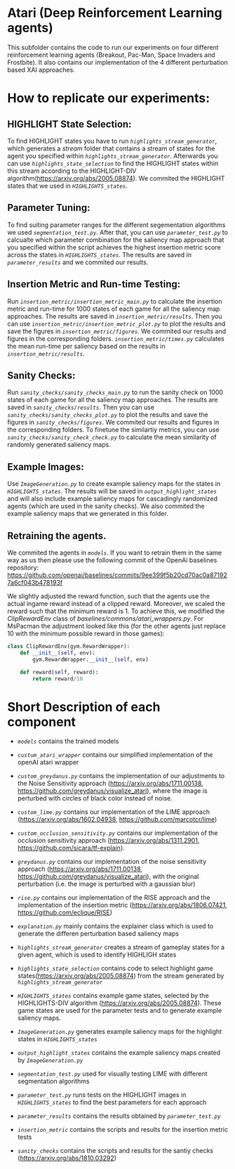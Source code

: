 ﻿# Atari (Deep Reinforcement Learning agents)

This subfolder contains the code to run our experiments on four different reinforcement learning agents (Breakout, Pac-Man, Space Invaders and Frostbite). 
It also contains our implementation of the 4 different perturbation based XAI approaches. 

# How to replicate our experiments:
## HIGHLIGHT State Selection:
To find HIGHLIGHT states you have to run *`highlights_stream_generator`*, which generates a *stream* folder that contains a stream of states for the agent you specified within *`highlights_stream_generator`*.
Afterwards you can use *`highlights_state_selection`* to find the HIGHLIGHT states within this stream according to the HIGHLIGHT-DIV algorithm(https://arxiv.org/abs/2005.08874).
We commited the HIGHLIGHT states that we used in *`HIGHLIGHTS_states`*.

## Parameter Tuning:
To find suiting parameter ranges for the different segementation algorithms we used *`segmentation_test.py`*.
After that, you can use *`parameter_test.py`* to calcualte which parameter combination for the saliency map approach that you specified within the script achieves the highest insertion metric score across the states in *`HIGHLIGHTS_states`*.
The results are saved in *`parameter_results`* and we commited our results.

## Insertion Metric and Run-time Testing:
Run *`insertion_metric/insertion_metric_main.py`* to calculate the insertion metric and run-time for 1000 states of each game for all the saliency map approaches.
The results are saved in *`insertion_metric/results`*.
Then you can use *`insertion_metric/insertion_metric_plot.py`* to plot the results and save the figures in *`insertion_metric/figures`*. 
We commited our results and figures in the corresponding folders.
*`insertion_metric/times.py`* calculates the mean run-time per saliency based on the results in *`insertion_metric/results`*.

## Sanity Checks:
Run *`sanity_checks/sanity_checks_main.py`* to run the sanity check on 1000 states of each game for all the saliency map approaches.
The results are saved in *`sanity_checks/results`*.
Then you can use *`sanity_checks/sanity_checks_plot.py`* to plot the results and save the figures in *`sanity_checks/figures`*. 
We commited our results and figures in the corresponding folders.
To finetune the similartiy metrics, you can use *`sanity_checks/sanity_check_check.py`* to calculate the mean similarity of randomly generated saliency maps.

## Example Images:
Use *`ImageGeneration.py`* to create example saliency maps for the states in *`HIGHLIGHTS_states`*.
The results will be saved in *`output_highlight_states`* and will also include example saliency maps for cascadingly randomized agents (which are used in the sanity checks).
We also commited the example saliency maps that we generated in this folder.

## Retraining the agents.
We commited the agents in *`models`*. 
If you want to retrain them in the same way as us then please use the following commit of the OpenAi
baselines repository:
https://github.com/openai/baselines/commits/9ee399f5b20cd70ac0a871927a6cf043b478193f

We slightly adjusted the reward function, such that the agents use the actual ingame reward instead of a clipped reward.
Moreover, we scaled the reward such that the minimum reward is 1. 
To achieve this, we modified the *ClipRewardEnv* class of *baselines/commons/atari_wrappers.py*.
For MsPacman the adjustment looked like this (for the other agents just replace 10 with the minimum possible reward in those games):
   ```python
   class ClipRewardEnv(gym.RewardWrapper):
       def __init__(self, env):
           gym.RewardWrapper.__init__(self, env)

       def reward(self, reward):
           return reward/10
   ```

# Short Description of each component
- *`models`* contains the trained models
- *`custum_atari_wrapper`* contains our simplified implementation of the openAI atari wrapper

- *`custom_greydanus.py`* contains the implementation of our adjustments to the Noise Sensitivity approach (https://arxiv.org/abs/1711.00138, https://github.com/greydanus/visualize_atari), where the image is perturbed with circles of black color instead of noise.
- *`custom_lime.py`* contains our implementation of the LIME approach (https://arxiv.org/abs/1602.04938, https://github.com/marcotcr/lime)
- *`custom_occlusion_sensitivity.py`* contains our implementation of the occlusion sensitivity approach (https://arxiv.org/abs/1311.2901, https://github.com/sicara/tf-explain).
- *`greydanus.py`* contains our implementation of the noise sensitivity approach (https://arxiv.org/abs/1711.00138, https://github.com/greydanus/visualize_atari), with the original perturbation (i.e. the image is perturbed with a gaussian blur)
- *`rise.py`* contains our implementation of the RISE approach and the implementation of the insertion metric (https://arxiv.org/abs/1806.07421, https://github.com/eclique/RISE)
- *`explanation.py`* mainly contains the explainer class which is used to generate the differen perturbation based saliency maps

- *`highlights_stream_generator`* creates a stream of gameplay states for a given agent, which is used to identify HIGHLIGH states
- *`highlights_state_selection`* contains code to select highlight game states(https://arxiv.org/abs/2005.08874) from the stream generated by *`highlights_stream_generator`*
- *`HIGHLIGHTS_states`* contains example game states, selected by the HIGHLIGHTS-DIV algorithm (https://arxiv.org/abs/2005.08874). These game states are used for the parameter tests and to generate example saliency maps.
- *`ImageGeneration.py`* generates example saliency maps for the highlight states in *`HIGHLIGHTS_states`*
- *`output_highlight_states`* contains the example saliency maps created by *`ImageGeneration.py`*

- *`segmentation_test.py`* used for visually testing LIME with different segmentation algorithms
- *`parameter_test.py`* runs tests on the HIGHLIGHT images in *`HIGHLIGHTS_states`* to find the best parameters for each approach
- *`parameter_results`* contains the results obtained by *`parameter_test.py`*


- *`insertion_metric`* contains the scripts and results for the insertion metric tests

- *`sanity_checks`* contains the scripts and results for the santiy checks (https://arxiv.org/abs/1810.03292)

